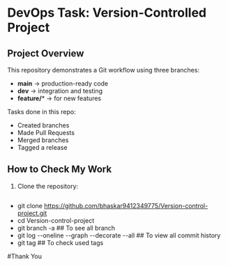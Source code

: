 # DevOps Task: Version-Controlled Project

## Project Overview
This repository demonstrates a Git workflow using three branches:
- **main** → production-ready code
- **dev** → integration and testing
- **feature/*** → for new features

Tasks done in this repo:
- Created branches
- Made Pull Requests
- Merged branches
- Tagged a release

## How to Check My Work
1. Clone the repository:
   ```bash
  - git clone https://github.com/bhaskar9412349775/Version-control-project.git
  - cd Version-control-project
  - git branch -a ## To see all branch
  - git log --oneline --graph --decorate --all ## To view all commit history
  - git tag ## To check used tags

#Thank You
 
